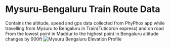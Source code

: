 # Mysuru-Bengaluru Train Route Data
Contains the altitude, speed and gps data collected from PhyPhox app while travelling from Mysuru to Bengaluru in Train(Tuticoron express) and on road
From the lowest point in Maddur to the highest point in Bengaluru altitude changes by 900ft ![Mysuru Bengaluru Elevation Profile](mys_bng_elevation_profile.png)
